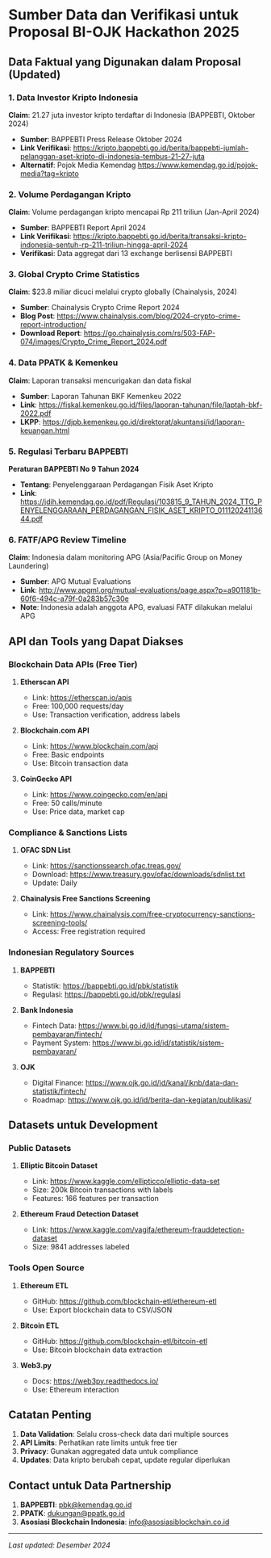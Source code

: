 # Sumber Data dan Verifikasi untuk Proposal BI-OJK Hackathon 2025

## Data Faktual yang Digunakan dalam Proposal (Updated)

### 1. Data Investor Kripto Indonesia
**Claim**: 21.27 juta investor kripto terdaftar di Indonesia (BAPPEBTI, Oktober 2024)
- **Sumber**: BAPPEBTI Press Release Oktober 2024
- **Link Verifikasi**: https://kripto.bappebti.go.id/berita/bappebti-jumlah-pelanggan-aset-kripto-di-indonesia-tembus-21-27-juta
- **Alternatif**: Pojok Media Kemendag https://www.kemendag.go.id/pojok-media?tag=kripto

### 2. Volume Perdagangan Kripto
**Claim**: Volume perdagangan kripto mencapai Rp 211 triliun (Jan-April 2024)
- **Sumber**: BAPPEBTI Report April 2024
- **Link Verifikasi**: https://kripto.bappebti.go.id/berita/transaksi-kripto-indonesia-sentuh-rp-211-triliun-hingga-april-2024
- **Verifikasi**: Data aggregat dari 13 exchange berlisensi BAPPEBTI

### 3. Global Crypto Crime Statistics
**Claim**: $23.8 miliar dicuci melalui crypto globally (Chainalysis, 2024)
- **Sumber**: Chainalysis Crypto Crime Report 2024
- **Blog Post**: https://www.chainalysis.com/blog/2024-crypto-crime-report-introduction/
- **Download Report**: https://go.chainalysis.com/rs/503-FAP-074/images/Crypto_Crime_Report_2024.pdf

### 4. Data PPATK & Kemenkeu
**Claim**: Laporan transaksi mencurigakan dan data fiskal
- **Sumber**: Laporan Tahunan BKF Kemenkeu 2022
- **Link**: https://fiskal.kemenkeu.go.id/files/laporan-tahunan/file/laptah-bkf-2022.pdf
- **LKPP**: https://djpb.kemenkeu.go.id/direktorat/akuntansi/id/laporan-keuangan.html

### 5. Regulasi Terbaru BAPPEBTI
**Peraturan BAPPEBTI No 9 Tahun 2024**
- **Tentang**: Penyelenggaraan Perdagangan Fisik Aset Kripto
- **Link**: https://jdih.kemendag.go.id/pdf/Regulasi/103815_9_TAHUN_2024_TTG_PENYELENGGARAAN_PERDAGANGAN_FISIK_ASET_KRIPTO_01112024113644.pdf

### 6. FATF/APG Review Timeline
**Claim**: Indonesia dalam monitoring APG (Asia/Pacific Group on Money Laundering)
- **Sumber**: APG Mutual Evaluations
- **Link**: http://www.apgml.org/mutual-evaluations/page.aspx?p=a901181b-60f6-494c-a79f-0a283b57c30e
- **Note**: Indonesia adalah anggota APG, evaluasi FATF dilakukan melalui APG

## API dan Tools yang Dapat Diakses

### Blockchain Data APIs (Free Tier)
1. **Etherscan API**
   - Link: https://etherscan.io/apis
   - Free: 100,000 requests/day
   - Use: Transaction verification, address labels

2. **Blockchain.com API**
   - Link: https://www.blockchain.com/api
   - Free: Basic endpoints
   - Use: Bitcoin transaction data

3. **CoinGecko API**
   - Link: https://www.coingecko.com/en/api
   - Free: 50 calls/minute
   - Use: Price data, market cap

### Compliance & Sanctions Lists
1. **OFAC SDN List**
   - Link: https://sanctionssearch.ofac.treas.gov/
   - Download: https://www.treasury.gov/ofac/downloads/sdnlist.txt
   - Update: Daily

2. **Chainalysis Free Sanctions Screening**
   - Link: https://www.chainalysis.com/free-cryptocurrency-sanctions-screening-tools/
   - Access: Free registration required

### Indonesian Regulatory Sources
1. **BAPPEBTI**
   - Statistik: https://bappebti.go.id/pbk/statistik
   - Regulasi: https://bappebti.go.id/pbk/regulasi

2. **Bank Indonesia**
   - Fintech Data: https://www.bi.go.id/id/fungsi-utama/sistem-pembayaran/fintech/
   - Payment System: https://www.bi.go.id/id/statistik/sistem-pembayaran/

3. **OJK**
   - Digital Finance: https://www.ojk.go.id/id/kanal/iknb/data-dan-statistik/fintech/
   - Roadmap: https://www.ojk.go.id/id/berita-dan-kegiatan/publikasi/

## Datasets untuk Development

### Public Datasets
1. **Elliptic Bitcoin Dataset**
   - Link: https://www.kaggle.com/ellipticco/elliptic-data-set
   - Size: 200k Bitcoin transactions with labels
   - Features: 166 features per transaction

2. **Ethereum Fraud Detection Dataset**
   - Link: https://www.kaggle.com/vagifa/ethereum-frauddetection-dataset
   - Size: 9841 addresses labeled

### Tools Open Source
1. **Ethereum ETL**
   - GitHub: https://github.com/blockchain-etl/ethereum-etl
   - Use: Export blockchain data to CSV/JSON

2. **Bitcoin ETL**
   - GitHub: https://github.com/blockchain-etl/bitcoin-etl
   - Use: Bitcoin blockchain data extraction

3. **Web3.py**
   - Docs: https://web3py.readthedocs.io/
   - Use: Ethereum interaction

## Catatan Penting

1. **Data Validation**: Selalu cross-check data dari multiple sources
2. **API Limits**: Perhatikan rate limits untuk free tier
3. **Privacy**: Gunakan aggregated data untuk compliance
4. **Updates**: Data kripto berubah cepat, update regular diperlukan

## Contact untuk Data Partnership

1. **BAPPEBTI**: pbk@kemendag.go.id
2. **PPATK**: dukungan@ppatk.go.id
3. **Asosiasi Blockchain Indonesia**: info@asosiasiblockchain.co.id

---
*Last updated: Desember 2024*